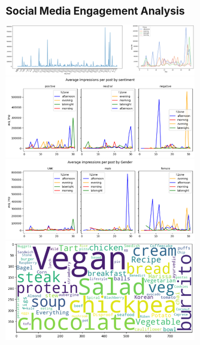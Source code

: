 # Social Media Engagement Analysis

![Alt Text](https://github.com/lexie21/socialmediatext/blob/main/overall_series.png)
![Alt Text](https://github.com/lexie21/socialmediatext/blob/main/avg_imp_sentiment.png)
![Alt Text](https://github.com/lexie21/socialmediatext/blob/main/avg_imp_gender.png)
![Alt Text](https://github.com/lexie21/socialmediatext/blob/main/vegan_wordcloud.png)
